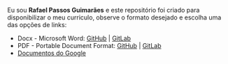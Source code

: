 Eu sou **Rafael Passos Guimarães** e este repositório foi criado para disponibilizar o meu curriculo, observe o formato desejado e escolha uma das opções de links:

  * Docx - Microsoft Word:  [GitHub](https://github.com/rapassos/Curriculo/raw/master/RafaelPassosGuimaraes.docx) | [GitLab](https://gitlab.com/rapassos/Curriculo/raw/master/RafaelPassosGuimaraes.docx)
  * PDF - Portable Document Format: [GitHub](https://github.com/rapassos/Curriculo/raw/master/RafaelPassosGuimaraes.pdf) | [GitLab](https://gitlab.com/rapassos/Curriculo/raw/master/RafaelPassosGuimaraes.pdf)
  * [Documentos do Google](https://docs.google.com/document/d/1D2jm0crAahIOs9IBQWCjNHF9Wu_gKPwtPdVhVhlyLNs/edit?usp=sharing)
